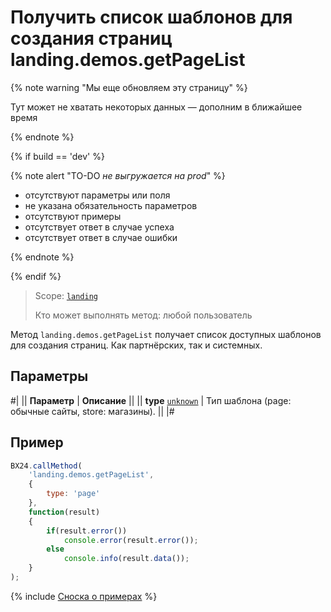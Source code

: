 # Получить список шаблонов для создания страниц landing.demos.getPageList

{% note warning "Мы еще обновляем эту страницу" %}

Тут может не хватать некоторых данных — дополним в ближайшее время

{% endnote %}

{% if build == 'dev' %}

{% note alert "TO-DO _не выгружается на prod_" %}

- отсутствуют параметры или поля
- не указана обязательность параметров
- отсутствуют примеры
- отсутствует ответ в случае успеха
- отсутствует ответ в случае ошибки

{% endnote %}

{% endif %}

> Scope: [`landing`](../../scopes/permissions.md)
>
> Кто может выполнять метод: любой пользователь

Метод `landing.demos.getPageList` получает список доступных шаблонов для создания страниц. Как партнёрских, так и системных.

## Параметры

#|
|| **Параметр** | **Описание** ||
|| **type**
[`unknown`](../../data-types.md) | Тип шаблона (page: обычные сайты, store: магазины). ||
|#

## Пример

```js
BX24.callMethod(
    'landing.demos.getPageList',
    {
        type: 'page'
    },
    function(result)
    {
        if(result.error())
            console.error(result.error());
        else
            console.info(result.data());
    }
);
```

{% include [Сноска о примерах](../../../_includes/examples.md) %}
